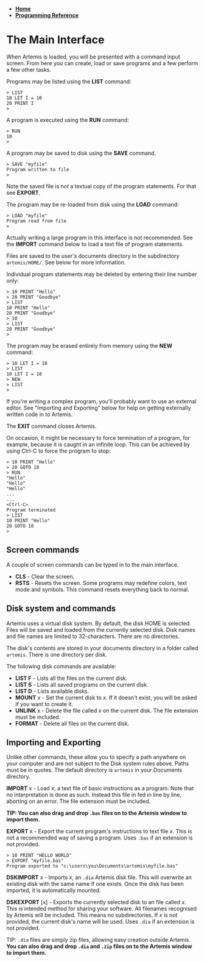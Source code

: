 - **[Home](.)**
- **[Programming Reference](programming)**

# The Main Interface

When Artemis is loaded, you will be presented with a command input screen. From here you can create, load or save programs and a few perform a few other tasks.

Programs may be listed using the **LIST** command:

```
> LIST
10 LET I = 10
20 PRINT I
>
```

A program is executed using the **RUN** command:

```
> RUN
10
>
```

A program may be saved to disk using the **SAVE** command.

```
> SAVE "myfile"
Program written to file
>
```

Note the saved file is *not* a textual copy of the program statements. For that see **EXPORT**.

The program may be re-loaded from disk using the **LOAD** command:

```
> LOAD "myfile"
Program read from file
>
```

Actually writing a large program in this interface is not recommended. See the **IMPORT** command below to load a text file of program statements.

Files are saved to the user's documents directory in the subdirectory `artemis/HOME/`. See below for more information.

Individual program statements may be deleted by entering their line number only:

```
> 10 PRINT "Hello"
> 20 PRINT "Goodbye"
> LIST
10 PRINT "Hello"
20 PRINT "Goodbye"
> 10
> LIST
20 PRINT "Goodbye"
>
```

The program may be erased entirely from memory using the **NEW** command:

```
> 10 LET I = 10
> LIST
10 LET I = 10
> NEW
> LIST
>
```

If you're writing a complex program, you'll probably want to use an external editor. See "Importing and Exporting" below for help on getting externally written code in to Artemis.

The **EXIT** command closes Artemis.

On occasion, it might be necessary to force termination of a program, for example, because it is caught in an infinite loop. This can be achieved by using Ctrl-C to force the program to stop:

```
> 10 PRINT "Hello"
> 20 GOTO 10
> RUN
"Hello"
"Hello"
"Hello"
...
...
<Ctrl-C>
Program terminated
> LIST
10 PRINT "Hello"
20 GOTO 10
>
```

## Screen commands

A couple of screen commands can be typed in to the main interface.

- **CLS** - Clear the screen.
- **RSTS** - Resets the screen. Some programs may redefine colors, text mode and symbols. This command resets everything back to normal.

## Disk system and commands

Artemis uses a virtual disk system. By default, the disk HOME is selected. Files will be saved and loaded from the currently selected disk. Disk names and file names are limited to 32-characters. There are no directories.

The disk's contents are stored in your documents directory in a folder called `artemis`. There is one directory per disk.

The following disk commands are available:

- **LIST F** - Lists all the files on the current disk.
- **LIST S** - Lists all saved programs on the current disk.
- **LIST D** - Lists available disks.
- **MOUNT** x - Set the current disk to *x*. If it doesn't exist, you will be asked if you want to create it.
- **UNLINK** x - Delete the file called *x* on the current disk. The file extension must be included.
- **FORMAT** - Delete all files on the current disk.

## Importing and Exporting

Unlike other commands, these allow you to specify a path anywhere on your computer and are not subject to the Disk system rules above. Paths must be in quotes. The default directory is `artemis` in your Documents directory.

**IMPORT** x - Load *x*, a text file of basic instructions as a program. Note that no interpretation is done as such. Instead this file in fed in line by line, aborting on an error. The file extension must be included.

**TIP: You can also drag and drop `.bas` files on to the Artemis window to import them.**

**EXPORT** x - Export the current program's instructions to text file *x*. This is not a recommended way of saving a program. Uses `.bas` if an extension is not provided.

```
> 10 PRINT "HELLO WORLD"
> EXPORT "myfile.bas"
Program exported to "c:\users\you\Documents\artemis\myfile.bas"
```

**DSKIMPORT** x - Imports *x*, an `.dia` Artemis disk file. This will overwrite an existing disk with the same name if one exists. Once the disk has been imported, it is automatically mounted.

**DSKEXPORT** [x] - Exports the currently selected disk to an file called *x*. This is intended method for sharing your software. All filenames recognised by Artemis will be included. This means no subdirectories. If *x* is not provided, the current disk's name will be used. Uses `.dia` if an extension is not provided.

TIP: `.dia` files are simply zip files, allowing easy creation outside Artemis. **You can also drag and drop `.dia` and `.zip` files on to the Artemis window to import them.**

